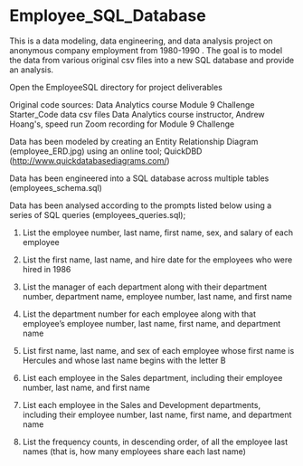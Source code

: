 # Employee_SQL_Database
This is a data modeling, data engineering, and data analysis project on anonymous company employment from 1980-1990 . The goal is to model the data from various original csv files into a new SQL database and provide an analysis.

Open the EmployeeSQL directory for project deliverables

Original code sources: 
Data Analytics course Module 9 Challenge Starter_Code data csv files
Data Analytics course instructor, Andrew Hoang's, speed run Zoom recording for Module 9 Challenge

Data has been modeled by creating an Entity Relationship Diagram (employee_ERD.jpg) using an online tool; QuickDBD (http://www.quickdatabasediagrams.com/) 

Data has been engineered into a SQL database across multiple tables (employees_schema.sql)

Data has been analysed according to the prompts listed below using a series of SQL queries (employees_queries.sql);

1) List the employee number, last name, first name, sex, and salary of each employee

2) List the first name, last name, and hire date for the employees who were hired in 1986

3) List the manager of each department along with their department number, department name, employee number, last name, and first name

4) List the department number for each employee along with that employee’s employee number, last name, first name, and department name

5) List first name, last name, and sex of each employee whose first name is Hercules and whose last name begins with the letter B

6) List each employee in the Sales department, including their employee number, last name, and first name

7) List each employee in the Sales and Development departments, including their employee number, last name, first name, and department name

8) List the frequency counts, in descending order, of all the employee last names (that is, how many employees share each last name)






